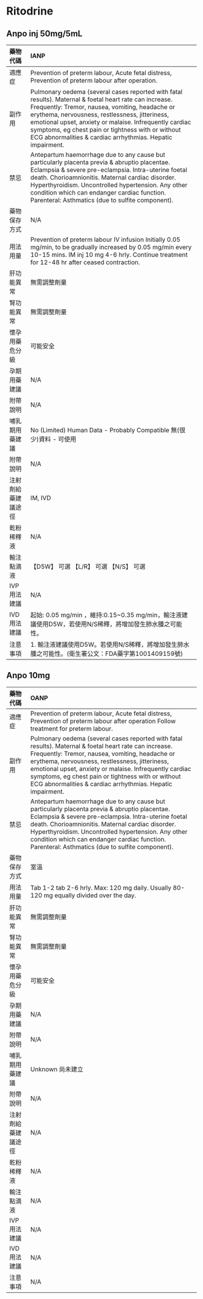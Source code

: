 # Ritodrine

## Anpo inj 50mg/5mL

| 藥物代碼           | IANP                                                                                                                                                                                                                                                                                                                                                                                     |
|:-------------------|:-----------------------------------------------------------------------------------------------------------------------------------------------------------------------------------------------------------------------------------------------------------------------------------------------------------------------------------------------------------------------------------------|
| 適應症             | Prevention of preterm labour, Acute fetal distress, Prevention of preterm labour after operation.                                                                                                                                                                                                                                                                                        |
| 副作用             | Pulmonary oedema (several cases reported with fatal results). Maternal & foetal heart rate can increase. Frequently: Tremor, nausea, vomiting, headache or erythema, nervousness, restlessness, jitteriness, emotional upset, anxiety or malaise. Infrequently cardiac symptoms, eg chest pain or tightness with or without ECG abnormalities & cardiac arrhythmias. Hepatic impairment. |
| 禁忌               | Antepartum haemorrhage due to any cause but particularly placenta previa & abruptio placentae. Eclampsia & severe pre-eclampsia. Intra-uterine foetal death. Chorioamnionitis. Maternal cardiac disorder. Hyperthyroidism. Uncontrolled hypertension. Any other condition which can endanger cardiac function. Parenteral: Asthmatics (due to sulfite component).                        |
| 藥物保存方式       | N/A                                                                                                                                                                                                                                                                                                                                                                                      |
| 用法用量           | Prevention of preterm labour IV infusion Initially 0.05 mg/min, to be gradually increased by 0.05 mg/min every 10-15 mins. IM inj 10 mg 4-6 hrly. Continue treatment for 12-48 hr after ceased contraction.                                                                                                                                                                              |
| 肝功能異常         | 無需調整劑量                                                                                                                                                                                                                                                                                                                                                                             |
| 腎功能異常         | 無需調整劑量                                                                                                                                                                                                                                                                                                                                                                             |
| 懷孕用藥危分級     | 可能安全                                                                                                                                                                                                                                                                                                                                                                                 |
| 孕期用藥建議       | N/A                                                                                                                                                                                                                                                                                                                                                                                      |
| 附帶說明           | N/A                                                                                                                                                                                                                                                                                                                                                                                      |
| 哺乳期用藥建議     | No (Limited) Human Data - Probably Compatible 無(很少)資料 - 可使用                                                                                                                                                                                                                                                                                                                      |
| 附帶說明           | N/A                                                                                                                                                                                                                                                                                                                                                                                      |
| 注射劑給藥建議途徑 | IM, IVD                                                                                                                                                                                                                                                                                                                                                                                  |
| 乾粉稀釋液         | N/A                                                                                                                                                                                                                                                                                                                                                                                      |
| 輸注點滴液         | 【D5W】 可選  【L/R】 可選  【N/S】 可選                                                                                                                                                                                                                                                                                                                                                 |
| IVP 用法建議       | N/A                                                                                                                                                                                                                                                                                                                                                                                      |
| IVD 用法建議       | 起始: 0.05 mg/min ，維持:0.15~0.35 mg/min，輸注液建議使用D5W，若使用N/S稀釋，將增加發生肺水腫之可能性。                                                                                                                                                                                                                                                                                  |
| 注意事項           | 1. 輸注液建議使用D5W。若使用N/S稀釋，將增加發生肺水腫之可能性。(衛生署公文：FDA藥字第1001409159號)                                                                                                                                                                                                                                                                                       |

## Anpo 10mg

| 藥物代碼           | OANP                                                                                                                                                                                                                                                                                                                                                                                     |
|:-------------------|:-----------------------------------------------------------------------------------------------------------------------------------------------------------------------------------------------------------------------------------------------------------------------------------------------------------------------------------------------------------------------------------------|
| 適應症             | Prevention of preterm labour,  Acute fetal distress, Prevention of preterm labour after operation Follow treatment for preterm labour.                                                                                                                                                                                                                                                   |
| 副作用             | Pulmonary oedema (several cases reported with fatal results). Maternal & foetal heart rate can increase. Frequently: Tremor, nausea, vomiting, headache or erythema, nervousness, restlessness, jitteriness, emotional upset, anxiety or malaise. Infrequently cardiac symptoms, eg chest pain or tightness with or without ECG abnormalities & cardiac arrhythmias. Hepatic impairment. |
| 禁忌               | Antepartum haemorrhage due to any cause but particularly placenta previa & abruptio placentae. Eclampsia & severe pre-eclampsia. Intra-uterine foetal death. Chorioamnionitis. Maternal cardiac disorder. Hyperthyroidism. Uncontrolled hypertension. Any other condition which can endanger cardiac function. Parenteral: Asthmatics (due to sulfite component).                        |
| 藥物保存方式       | 室溫                                                                                                                                                                                                                                                                                                                                                                                     |
| 用法用量           | Tab 1-2 tab 2-6 hrly. Max: 120 mg daily. Usually 80-120 mg equally divided over the day.                                                                                                                                                                                                                                                                                                 |
| 肝功能異常         | 無需調整劑量                                                                                                                                                                                                                                                                                                                                                                             |
| 腎功能異常         | 無需調整劑量                                                                                                                                                                                                                                                                                                                                                                             |
| 懷孕用藥危分級     | 可能安全                                                                                                                                                                                                                                                                                                                                                                                 |
| 孕期用藥建議       | N/A                                                                                                                                                                                                                                                                                                                                                                                      |
| 附帶說明           | N/A                                                                                                                                                                                                                                                                                                                                                                                      |
| 哺乳期用藥建議     | Unknown 尚未建立                                                                                                                                                                                                                                                                                                                                                                         |
| 附帶說明           | N/A                                                                                                                                                                                                                                                                                                                                                                                      |
| 注射劑給藥建議途徑 | N/A                                                                                                                                                                                                                                                                                                                                                                                      |
| 乾粉稀釋液         | N/A                                                                                                                                                                                                                                                                                                                                                                                      |
| 輸注點滴液         | N/A                                                                                                                                                                                                                                                                                                                                                                                      |
| IVP 用法建議       | N/A                                                                                                                                                                                                                                                                                                                                                                                      |
| IVD 用法建議       | N/A                                                                                                                                                                                                                                                                                                                                                                                      |
| 注意事項           | N/A                                                                                                                                                                                                                                                                                                                                                                                      |

